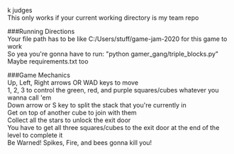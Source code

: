 k judges  
This only works if your current working directory is my team repo  

###Running Directions   
Your file path has to be like C:/Users/stuff/game-jam-2020 for this game to work  
So yea you're gonna have to run: "python gamer_gang/triple_blocks.py"  
Maybe requirements.txt too

###Game Mechanics   
Up, Left, Right arrows OR WAD keys to move  
1, 2, 3 to control the green, red, and purple squares/cubes whatever you wanna call 'em   
Down arrow or S key to split the stack that you're currently in  
Get on top of another cube to join with them  
Collect all the stars to unlock the exit door  
You have to get all three squares/cubes to the exit door at the end of the level to complete it  
Be Warned! Spikes, Fire, and bees gonna kill you!
